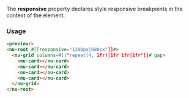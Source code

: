 The **responsive** property declares style responsive breakpoints in the context of the element.

### Usage

```html
<preview/>
<nu-root #[[responsive="1280px|680px"]]#>
  <nu-grid columns=#[["repeat(4, 1fr)|1fr 1fr|1fr"]]# gap>
    <nu-card></nu-card>
    <nu-card></nu-card>
    <nu-card></nu-card>
    <nu-card></nu-card>
  </nu-grid>
</nu-root>
```
